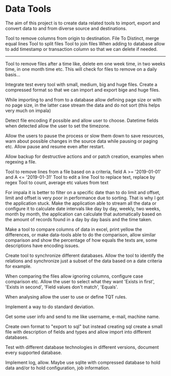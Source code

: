 # Data Tools

The aim of this project is to create data related tools to import, export and convert data to and from diverse source and destinations.

Tool to remove columns from origin to destination.
File To Distinct, merge equal lines
Tool to split files
Tool to join files
When adding to database allow to add timestamp or transaction column so that we can delete if needed.


---
Tool to remove files after a time like, delete em one week time, in two weeks time, in one month time etc.
This will check for files to remove on a daily basis...

Integrate test every tool with small, medium, big and huge files. Create a compressed format so that we can import and export bige and huge files.

While importing to and from to a database allow defining page size or with no page size, in the latter case stream the data and do not sort (this helps very much on impala)

Detect file encoding if possible and allow user to choose.
Datetime fields when detected allow the user to set the timezone.

Allow the users to pause the process or slow them down to save resources, warn about possible changes in the source data while pausing or paging etc. Allow pause and resume even after restart.

Allow backup for destructive actions and or patch creation, examples when regexing a file.

Tool to remove lines from a file based on a criteria, field A >= '2019-01-01' and A <= '2019-01-31'
Tool to edit a line
Tool to replace text, replace by regex
Tool to count, average etc values from text

For impala it is better to filter on a specific date than to do limit and offset, limit and offset is very poor in performance due to sorting. That is why I got the application stuck. Make the application able to stream all the data or configure it to calculate date intervals like day by day, weekly, two weeks, month by month, the application can calculate that automatically based on the amount of records found in a day by day basis and the time taken.

Make a tool to compare columns of data in excel, print yellow the differences, or make data-tools able to do the comparison, allow similar comparison and show the percentage of how equals the texts are, some descriptions have encoding issues.


Create tool to synchronize different databases. Allow the tool to identify the relations and synchronize just a subset of the data based on a date criteria for example.


When comparing the files allow ignoring columns, configure case comparison etc. Allow the user to select what they want 'Exists in first', 'Exists in second', 'Field values don't match', 'Equals'.

When analysing allow the user to use or define TQT rules.

Implement a way to do standard deviation.

Get some user info and send to me like username, e-mail, machine name.

Create own format to "export to sql" but instead creating sql create a small file with description of fields and types and allow import into different databases.

Test with different database technologies in different versions, document every supported database.

Implement log, allow. Maybe use sqlite with compressed database to hold data and/or to hold configuration, job information.